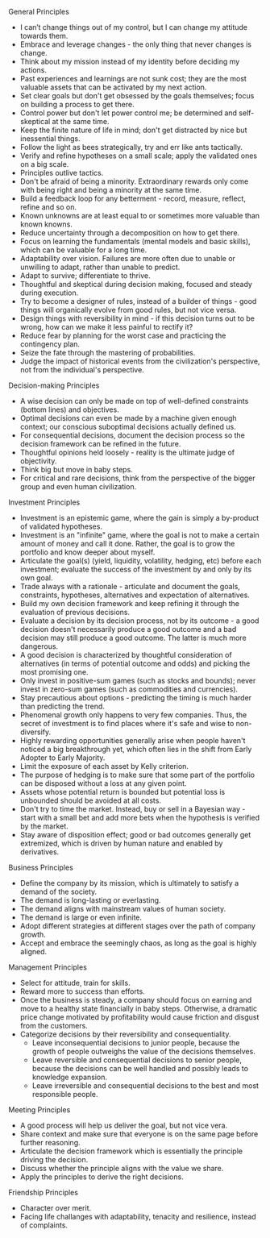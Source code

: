 General Principles
- I can’t change things out of my control, but I can change my attitude towards them.
- Embrace and leverage changes - the only thing that never changes is change.
- Think about my mission instead of my identity before deciding my actions.
- Past experiences and learnings are not sunk cost; they are the most valuable assets that can be activated by my next action.
- Set clear goals but don't get obsessed by the goals themselves; focus on building a process to get there.
- Control power but don't let power control me; be determined and self-skeptical at the same time.
- Keep the finite nature of life in mind; don't get distracted by nice but inessential things.
- Follow the light as bees strategically, try and err like ants tactically.
- Verify and refine hypotheses on a small scale; apply the validated ones on a big scale.
- Principles outlive tactics.
- Don't be afraid of being a minority. Extraordinary rewards only come with being right and being a minority at the same time.
- Build a feedback loop for any betterment - record, measure, reflect, refine and so on.
- Known unknowns are at least equal to or sometimes more valuable than known knowns.
- Reduce uncertainty through a decomposition on how to get there.
- Focus on learning the fundamentals (mental models and basic skills), which can be valuable for a long time.
- Adaptability over vision. Failures are more often due to unable or unwilling to adapt, rather than unable to predict.
- Adapt to survive; differentiate to thrive.
- Thoughtful and skeptical during decision making, focused and steady during execution.
- Try to become a designer of rules, instead of a builder of things - good things will organically evolve from good rules, but not vice versa.
- Design things with reversibility in mind - if this decision turns out to be wrong, how can we make it less painful to rectify it?
- Reduce fear by planning for the worst case and practicing the contingency plan.
- Seize the fate through the mastering of probabilities.
- Judge the impact of historical events from the civilization's perspective, not from the individual's perspective.

Decision-making Principles
- A wise decision can only be made on top of well-defined constraints (bottom lines) and objectives.
- Optimal decisions can even be made by a machine given enough context; our conscious suboptimal decisions actually defined us.
- For consequential decisions, document the decision process so the decision framework can be refined in the future.
- Thoughtful opinions held loosely - reality is the ultimate judge of objectivity.
- Think big but move in baby steps.
- For critical and rare decisions, think from the perspective of the bigger group and even human civilization.

Investment Principles
- Investment is an epistemic game, where the gain is simply a by-product of validated hypotheses.
- Investment is an "infinite" game, where the goal is not to make a certain amount of money and call it done. Rather, the goal is to grow the portfolio and know deeper about myself.
- Articulate the goal(s) (yield, liquidity, volatility, hedging, etc) before each investment; evaluate the success of the investment by and only by its own goal.
- Trade always with a rationale - articulate and document the goals, constraints, hypotheses, alternatives and expectation of alternatives.
- Build my own decision framework and keep refining it through the evaluation of previous decisions.
- Evaluate a decision by its decision process, not by its outcome - a good decision doesn't necessarily produce a good outcome and a bad decision may still produce a good outcome. The latter is much more dangerous.
- A good decision is characterized by thoughtful consideration of alternatives (in terms of potential outcome and odds) and picking the most promising one.
- Only invest in positive-sum games (such as stocks and bounds); never invest in zero-sum games (such as commodities and currencies).
- Stay precautious about options - predicting the timing is much harder than predicting the trend.
- Phenomenal growth only happens to very few companies. Thus, the secret of investment is to find places where it's safe and wise to non-diversify.
- Highly rewarding opportunities generally arise when people haven't noticed a big breakthrough yet, which often lies in the shift from Early Adopter to Early Majority.
- Limit the exposure of each asset by Kelly criterion.
- The purpose of hedging is to make sure that some part of the portfolio can be disposed without a loss at any given point.
- Assets whose potential return is bounded but potential loss is unbounded should be avoided at all costs.
- Don't try to time the market. Instead, buy or sell in a Bayesian way - start with a small bet and add more bets when the hypothesis is verified by the market.
- Stay aware of disposition effect; good or bad outcomes generally get extremized, which is driven by human nature and enabled by derivatives.

Business Principles
- Define the company by its mission, which is ultimately to satisfy a demand of the society.
- The demand is long-lasting or everlasting.
- The demand aligns with mainstream values of human society.
- The demand is large or even infinite.
- Adopt different strategies at different stages over the path of company growth.
- Accept and embrace the seemingly chaos, as long as the goal is highly aligned.

Management Principles
- Select for attitude, train for skills.
- Reward more to success than efforts.
- Once the business is steady, a company should focus on earning and move to a healthy state financially in baby steps. Otherwise, a dramatic price change motivated by profitability would cause friction and disgust from the customers.
- Categorize decisions by their reversibility and consequentiality.
    - Leave inconsequential decisions to junior people, because the growth of people outweighs the value of the decisions themselves.
    - Leave reversible and consequential decisions to senior people, because the decisions can be well handled and possibly leads to knowledge expansion.
    - Leave irreversible and consequential decisions to the best and most responsible people.

Meeting Principles
- A good process will help us deliver the goal, but not vice vera.
- Share context and make sure that everyone is on the same page before further reasoning.
- Articulate the decision framework which is essentially the principle driving the decision.
- Discuss whether the principle aligns with the value we share.
- Apply the principles to derive the right decisions.

Friendship Principles
- Character over merit.
- Facing life challanges with adaptability, tenacity and resilience, instead of complaints.